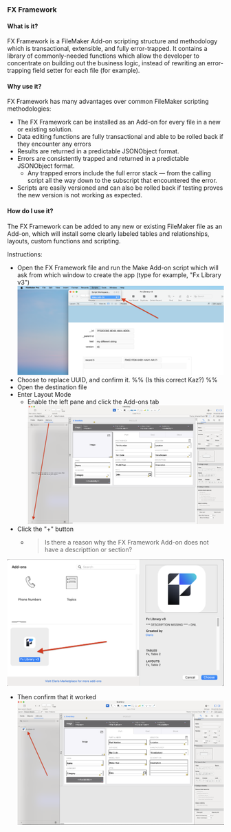 
### FX Framework

#### What is it?

FX Framework is a FileMaker Add-on scripting structure and methodology which is transactional, extensible, and fully error-trapped. It contains a library of commonly-needed functions which allow the developer to concentrate on building out the business logic, instead of rewriting an error-trapping field setter for each file (for example).

#### Why use it?

FX Framework has many advantages over common FileMaker scripting methodologies:
- The FX Framework can be installed as an Add-on for every file in a new or existing solution.
- Data editing functions are fully transactional and able to be rolled back if they encounter any errors
- Results are returned in a predictable JSONObject format.
- Errors are consistently trapped and returned in a predictable JSONObject format.
	- Any trapped errors include the full error stack — from the calling script all the way down to the subscript that encountered the error.
- Scripts are easily versioned and can also be rolled back if testing proves the new version is not working as expected.

#### How do I use it?

The FX Framework can be added to any new or existing FileMaker file as an Add-on, which will install some clearly labeled tables and relationships, layouts, custom functions and scripting.

Instructions:
- Open the FX Framework file and run the Make Add-on script which will ask from which window to create the app (type for example, "Fx Library v3")
![](Screenshots/Add_on_Make.png)
- Choose to replace UUID, and confirm it. %% (Is this correct Kaz?) %%
- Open the destination file
- Enter Layout Mode
	- Enable the left pane and click the Add-ons tab
![](Screenshots/Add_on_Layout.png)
- Click the "+" button
	- > Is there a reason why the FX Framework Add-on does not have a descripttion or section?
	
![](Screenshots/Add_on_Choose.png)
- Then confirm that it worked
![](Screenshots/Add_on_Added.png)
